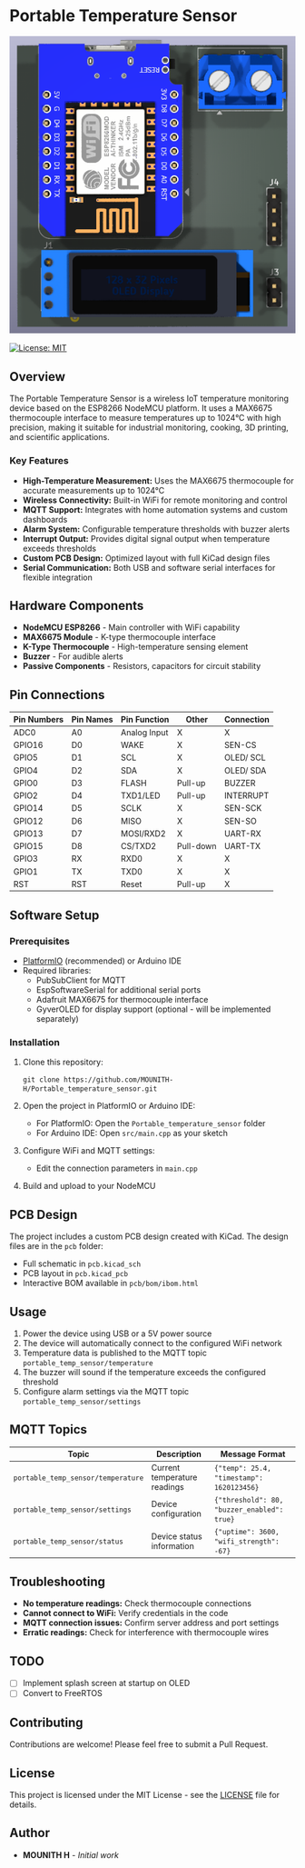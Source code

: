 # Portable Temperature Sensor

<div align="center">
  <img src="images/board.png" alt="Pin Connections Table" width="600">
</div>

[![License: MIT](https://img.shields.io/badge/License-MIT-yellow.svg)](https://opensource.org/licenses/MIT)

## Overview

The Portable Temperature Sensor is a wireless IoT temperature monitoring device based on the ESP8266 NodeMCU platform. It uses a MAX6675 thermocouple interface to measure temperatures up to 1024°C with high precision, making it suitable for industrial monitoring, cooking, 3D printing, and scientific applications.

### Key Features

- **High-Temperature Measurement:** Uses the MAX6675 thermocouple for accurate measurements up to 1024°C
- **Wireless Connectivity:** Built-in WiFi for remote monitoring and control
- **MQTT Support:** Integrates with home automation systems and custom dashboards
- **Alarm System:** Configurable temperature thresholds with buzzer alerts
- **Interrupt Output:** Provides digital signal output when temperature exceeds thresholds
- **Custom PCB Design:** Optimized layout with full KiCad design files
- **Serial Communication:** Both USB and software serial interfaces for flexible integration

## Hardware Components

- **NodeMCU ESP8266** - Main controller with WiFi capability
- **MAX6675 Module** - K-type thermocouple interface
- **K-Type Thermocouple** - High-temperature sensing element
- **Buzzer** - For audible alerts
- **Passive Components** - Resistors, capacitors for circuit stability

## Pin Connections

| Pin Numbers | Pin Names | Pin Function | Other    | Connection   |
|-------------|-----------|-------------|----------|--------------|
| ADC0        | A0        | Analog Input | X        | X            |
| GPIO16      | D0        | WAKE        | X        | SEN-CS       |
| GPIO5       | D1        | SCL         | X        | OLED/ SCL    |
| GPIO4       | D2        | SDA         | X        | OLED/ SDA    |
| GPIO0       | D3        | FLASH       | Pull-up  | BUZZER       |
| GPIO2       | D4        | TXD1/LED    | Pull-up  | INTERRUPT    |
| GPIO14      | D5        | SCLK        | X        | SEN-SCK      |
| GPIO12      | D6        | MISO        | X        | SEN-SO       |
| GPIO13      | D7        | MOSI/RXD2   | X        | UART-RX      |
| GPIO15      | D8        | CS/TXD2     | Pull-down| UART-TX      |
| GPIO3       | RX        | RXD0        | X        | X            |
| GPIO1       | TX        | TXD0        | X        | X            |
| RST         | RST       | Reset       | Pull-up  | X            |

## Software Setup

### Prerequisites

- [PlatformIO](https://platformio.org/) (recommended) or Arduino IDE
- Required libraries:
  - PubSubClient for MQTT
  - EspSoftwareSerial for additional serial ports
  - Adafruit MAX6675 for thermocouple interface
  - GyverOLED for display support (optional - will be implemented separately)

### Installation

1. Clone this repository:
   ```
   git clone https://github.com/MOUNITH-H/Portable_temperature_sensor.git
   ```

2. Open the project in PlatformIO or Arduino IDE:
   - For PlatformIO: Open the `Portable_temperature_sensor` folder
   - For Arduino IDE: Open `src/main.cpp` as your sketch

3. Configure WiFi and MQTT settings:
   - Edit the connection parameters in `main.cpp`

4. Build and upload to your NodeMCU

## PCB Design

The project includes a custom PCB design created with KiCad. The design files are in the `pcb` folder:

- Full schematic in `pcb.kicad_sch`
- PCB layout in `pcb.kicad_pcb`
- Interactive BOM available in `pcb/bom/ibom.html`

## Usage

1. Power the device using USB or a 5V power source
2. The device will automatically connect to the configured WiFi network
3. Temperature data is published to the MQTT topic `portable_temp_sensor/temperature`
4. The buzzer will sound if the temperature exceeds the configured threshold
5. Configure alarm settings via the MQTT topic `portable_temp_sensor/settings`

## MQTT Topics

| Topic | Description | Message Format |
|-------|-------------|----------------|
| `portable_temp_sensor/temperature` | Current temperature readings | `{"temp": 25.4, "timestamp": 1620123456}` |
| `portable_temp_sensor/settings` | Device configuration | `{"threshold": 80, "buzzer_enabled": true}` |
| `portable_temp_sensor/status` | Device status information | `{"uptime": 3600, "wifi_strength": -67}` |

## Troubleshooting

- **No temperature readings:** Check thermocouple connections
- **Cannot connect to WiFi:** Verify credentials in the code
- **MQTT connection issues:** Confirm server address and port settings
- **Erratic readings:** Check for interference with thermocouple wires

## TODO
- [ ] Implement splash screen at startup on OLED
- [ ] Convert to FreeRTOS

## Contributing

Contributions are welcome! Please feel free to submit a Pull Request.

## License

This project is licensed under the MIT License - see the [LICENSE](LICENSE) file for details.

## Author

- **MOUNITH H** - *Initial work*